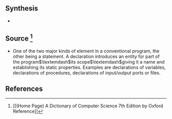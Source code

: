 ## Synthesis
- 
## Source [^1]
- One of the two major kinds of element in a conventional program, the other being a statement. A declaration introduces an entity for part of the program$\textemdash$its scope$\textemdash$giving it a name and establishing its static properties. Examples are declarations of variables, declarations of procedures, declarations of input/output ports or files.
## References

[^1]: [[(Home Page) A Dictionary of Computer Science 7th Edition by Oxford Reference]]